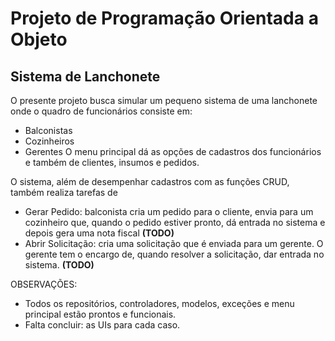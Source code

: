 # Projeto de Programação Orientada a Objeto
## Sistema de Lanchonete

O presente projeto busca simular um pequeno sistema de uma lanchonete onde o quadro de funcionários consiste em:
- Balconistas
- Cozinheiros 
- Gerentes
O menu principal dá as opções de cadastros dos funcionários e também de clientes, insumos e pedidos.

O sistema, além de desempenhar cadastros com as funções CRUD, também realiza tarefas de
- Gerar Pedido: balconista cria um pedido para o cliente, envia para um cozinheiro que, quando o pedido estiver pronto, dá entrada no sistema e depois gera uma nota fiscal **(TODO)**
- Abrir Solicitação: cria uma solicitação que é enviada para um gerente. O gerente tem o encargo de, quando resolver a solicitação, dar entrada no sistema. **(TODO)**

OBSERVAÇÕES: 
- Todos os repositórios, controladores, modelos, exceções e menu principal estão prontos e funcionais.
- Falta concluir: as UIs para cada caso.
